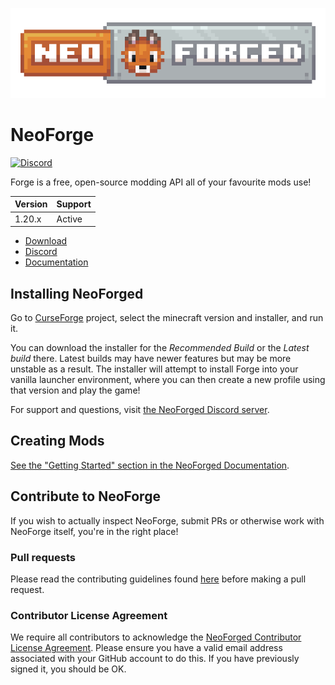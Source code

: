![NeoForged Logo](./assets/neoforged_logo.png)

NeoForge
=============
[![Discord](https://img.shields.io/discord/313125603924639766.svg?color=%237289da&label=Discord&logo=discord&logoColor=%237289da)][Discord] 


Forge is a free, open-source modding API all of your favourite mods use!

| Version | Support |
|---------|---------|
| 1.20.x  | Active  |

* [Download]
* [Discord]
* [Documentation]

## Installing NeoForged

Go to [CurseForge][CurseForge] project, select the minecraft version and installer, and run it.

You can download the installer for the *Recommended Build* or the
 *Latest build* there. Latest builds may have newer features but may be
 more unstable as a result. The installer will attempt to install Forge
 into your vanilla launcher environment, where you can then create a new
 profile using that version and play the game!
 
For support and questions, visit [the NeoForged Discord server][Discord].

## Creating Mods

[See the "Getting Started" section in the NeoForged Documentation][Getting-Started].

## Contribute to NeoForge

If you wish to actually inspect NeoForge, submit PRs or otherwise work
with NeoForge itself, you're in the right place!

### Pull requests

Please read the contributing guidelines found [here][Contributing] before making a pull request.

### Contributor License Agreement
We require all contributors to acknowledge the [NeoForged Contributor License Agreement][CLA]. 
Please ensure you have a valid email address associated with your GitHub account to do this. If you have previously 
 signed it, you should be OK.

[Contributing]: ../../NeoForge/docs/CONTRIBUTING.md
[CLA]: https://cla-assistant.io/neoforged/NeoForge
[Download]: https://maven.neoforged.net/#/releases/net/neoforged/forge/
[Discord]: https://discord.neoforged.net/
[Documentation]: https://docs.neoforged.net/
[Getting-Started]: https://docs.neoforged.net/docs/gettingstarted/
[CurseForge]: https://curseforge.com
